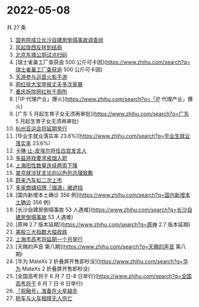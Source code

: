 # 2022-05-08

共 27 条

<!-- BEGIN -->
<!-- 最后更新时间 Sun May 08 2022 11:37:22 GMT+0800 (China Standard Time) -->

1. [国务院成立长沙自建房倒塌事故调查组](https://www.zhihu.com/search?q=国务院成立长沙自建房倒塌事故调查组)
1. [风起陇西反转到结局](https://www.zhihu.com/search?q=风起陇西反转到结局)
1. [北京东城公厕试点扫码](https://www.zhihu.com/search?q=北京东城公厕试点扫码)
1. [瑞士雀巢工厂查获逾 500 公斤可卡因](https://www.zhihu.com/search?q=瑞士雀巢工厂查获逾 500 公斤可卡因)
1. [天游参与运营火影手游](https://www.zhihu.com/search?q=天游参与运营火影手游)
1. [网红徐大宝举报丈夫多次家暴](https://www.zhihu.com/search?q=网红徐大宝举报丈夫多次家暴)
1. [重庆拆除网红秋千厕所](https://www.zhihu.com/search?q=重庆拆除网红秋千厕所)
1. [「IP 代理产业」爆火](https://www.zhihu.com/search?q=「IP 代理产业」爆火)
1. [广东 5 月起生育子女无须再审批](https://www.zhihu.com/search?q=广东 5 月起生育子女无须再审批)
1. [杭州亚运会将延期举行](https://www.zhihu.com/search?q=杭州亚运会将延期举行)
1. [毕业生就业落实率 23.6%](https://www.zhihu.com/search?q=毕业生就业落实率 23.6%)
1. [卡琳·让-皮埃尔将任白宫发言人](https://www.zhihu.com/search?q=卡琳·让-皮埃尔将任白宫发言人)
1. [多益游戏要求戒烟入职](https://www.zhihu.com/search?q=多益游戏要求戒烟入职)
1. [上海阳性数量连续两周下降](https://www.zhihu.com/search?q=上海阳性数量连续两周下降)
1. [普京就涉犹言论向以色列总理致歉](https://www.zhihu.com/search?q=普京就涉犹言论向以色列总理致歉)
1. [蔚来汽车拟二次上市](https://www.zhihu.com/search?q=蔚来汽车拟二次上市)
1. [多家商铺招牌「烟酒」被遮挡](https://www.zhihu.com/search?q=多家商铺招牌「烟酒」被遮挡)
1. [国内新增本土确诊 356 例](https://www.zhihu.com/search?q=国内新增本土确诊 356 例)
1. [长沙自建房倒塌事故 53 人遇难](https://www.zhihu.com/search?q=长沙自建房倒塌事故 53 人遇难)
1. [原神 2.7 版本延期](https://www.zhihu.com/search?q=原神 2.7 版本延期)
1. [美股三大指数大幅收跌](https://www.zhihu.com/search?q=美股三大指数大幅收跌)
1. [上海市高考将延期一个月举行](https://www.zhihu.com/search?q=上海市高考将延期一个月举行)
1. [天赐的声音 第八期](https://www.zhihu.com/search?q=天赐的声音 第八期)
1. [华为 MateXs 2 折叠屏开售即秒没](https://www.zhihu.com/search?q=华为 MateXs 2 折叠屏开售即秒没)
1. [全国高考将于 6 月 7 日-8 日举行](https://www.zhihu.com/search?q=全国高考将于 6 月 7 日-8 日举行)
1. [「祝融号」准备在火星越冬](https://www.zhihu.com/search?q=「祝融号」准备在火星越冬)
1. [轿车与火车相撞无人伤亡](https://www.zhihu.com/search?q=轿车与火车相撞无人伤亡)

<!-- END -->
